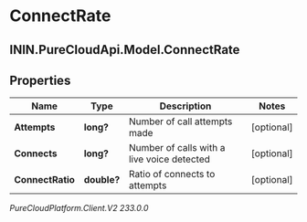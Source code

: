 # ConnectRate

## ININ.PureCloudApi.Model.ConnectRate

## Properties

|Name | Type | Description | Notes|
|------------ | ------------- | ------------- | -------------|
| **Attempts** | **long?** | Number of call attempts made | [optional] |
| **Connects** | **long?** | Number of calls with a live voice detected | [optional] |
| **ConnectRatio** | **double?** | Ratio of connects to attempts | [optional] |



_PureCloudPlatform.Client.V2 233.0.0_

